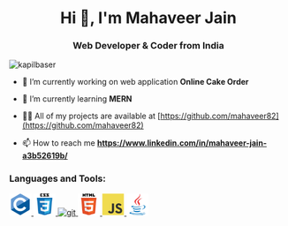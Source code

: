 <h1 align="center">Hi 👋, I'm Mahaveer Jain</h1>
<h3 align="center">Web Developer & Coder from India</h3>

<p align="left"> <img src="https://komarev.com/ghpvc/?username=kapilbaser&label=Profile%20views&color=0e75b6&style=flat" alt="kapilbaser" /> </p>

- 🔭 I’m currently working on web application **Online Cake Order**

- 🌱 I’m currently learning **MERN**

- 👨‍💻 All of my projects are available at [https://github.com/mahaveer82](https://github.com/mahaveer82)

- 📫 How to reach me **https://www.linkedin.com/in/mahaveer-jain-a3b52619b/**

<h3 align="left">Languages and Tools:</h3>
<a href="https://www.cprogramming.com/" target="_blank" rel="noreferrer"> <img src="https://raw.githubusercontent.com/devicons/devicon/master/icons/c/c-original.svg" alt="c" width="40" height="40"/> </a> <a href="https://www.w3schools.com/cpp/" target="_blank" rel="noreferrer"> <img src="https://raw.githubusercontent.com/devicons/devicon/master/icons/css3/css3-original-wordmark.svg" alt="css3" width="40" height="40"/> </a> <a href="https://git-scm.com/" target="_blank" rel="noreferrer"> <img src="https://www.vectorlogo.zone/logos/git-scm/git-scm-icon.svg" alt="git" width="40" height="40"/> </a> <a href="https://www.w3.org/html/" target="_blank" rel="noreferrer"> <img src="https://raw.githubusercontent.com/devicons/devicon/master/icons/html5/html5-original-wordmark.svg" alt="html5" width="40" height="40"/> </a> <a href="https://www.java.com" target="_blank" rel="noreferrer"><img src="https://github.com/devicons/devicon/blob/master/icons/javascript/javascript-original.svg" title="JavaScript" alt="JavaScript" width="40" height="40"/>&nbsp;<img src="https://raw.githubusercontent.com/devicons/devicon/master/icons/java/java-original.svg" alt="java" width="40" height="40"/> </a> </p>

